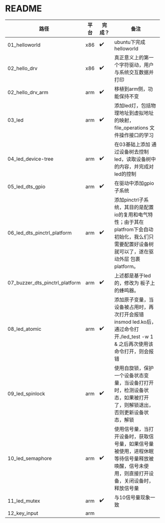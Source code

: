 # README



|路径|平台|完成？|备注|
|-|-|-|-|
|01_helloworld|x86|:heavy_check_mark:|ubuntu下完成helloworld|
|02_hello_drv|x86|:heavy_check_mark:|真正意义上的第一个字符驱动，用户与系统交互数据并打印|
|02_hello_drv_arm|arm|:heavy_check_mark:|移植到arm侧，功能保持不变|
|03_led|arm|:heavy_check_mark:|添加led灯，包括物理地址到虚拟地址的映射，file_operations 文件操作接口的学习|
|04_led_device-tree|arm|:heavy_check_mark:|在03基础上添加 通过设备树去控制led，读取设备树中的内容，并完成对led的控制|
|05_led_dts_gpio|arm|:heavy_check_mark:|在驱动中添加gpio子系统|
|06_led_dts_pinctrl_platform|arm|:heavy_check_mark:|添加pinctrl子系统，其目的是配置io的复用和电气特性；由于其在platfrom下会自动初始化，我么们只需要配置好设备树就可以了，遂在驱动外层 包裹 platform。|
|07_buzzer_dts_pinctrl_platform|arm|:heavy_check_mark:|上述都是基于led的，修改为 板子上的蜂鸣器。|
|08_led_atomic|arm|:heavy_check_mark:| 添加原子变量，当设备被占用时，再次打开会报错<br> insmod led.ko后，通过命令打开./led_test -w 1 & 之后再次使用该命令打开，则会报错|
|09_led_spinlock|arm|:heavy_check_mark:|使用自旋锁，保护一个设备状态变量，当设备打打开时，检测设备状态，如果被打开了，则解锁退出，否则更新设备状态，解锁|
|10_led_semaphore|arm|:heavy_check_mark:|使用信号量，当打开设备时，获取信号量，如果信号量被使用，进程休眠等待信号量释放被唤醒，信号未使用，则直接打开设备，关闭设备时，释放信号量|
|11_led_mutex|arm|:heavy_check_mark:|与10信号量现象一致|
|12_key_input|arm|||

